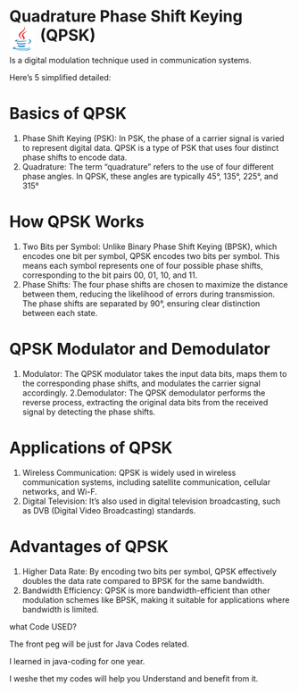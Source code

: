 # Quadrature Phase Shift Keying (QPSK) <img align="left" alt="java" width="45px" src="https://raw.githubusercontent.com/devicons/devicon/master/icons/java/java-original.svg" style="padding-right:10px;" />

Is a digital modulation technique used in communication systems.


Here’s 5 simplified detailed:

# Basics of QPSK
1. Phase Shift Keying (PSK): In PSK, the phase of a carrier signal is varied to represent digital data. QPSK is a type of PSK that uses four distinct phase shifts to encode data.
2. Quadrature: The term “quadrature” refers to the use of four different phase angles. In QPSK, these angles are typically 45°, 135°, 225°, and 315°

# How QPSK Works

1. Two Bits per Symbol: Unlike Binary Phase Shift Keying (BPSK), which encodes one bit per symbol, QPSK encodes two bits per symbol. This means each symbol represents one of four possible phase shifts, corresponding to the bit pairs 00, 01, 10, and 11.
2. Phase Shifts: The four phase shifts are chosen to maximize the distance between them, reducing the likelihood of errors during transmission. The phase shifts are separated by 90°, ensuring clear distinction between each state.

# QPSK Modulator and Demodulator

1. Modulator: The QPSK modulator takes the input data bits, maps them to the corresponding phase shifts, and modulates the carrier signal accordingly.
2.Demodulator: The QPSK demodulator performs the reverse process, extracting the original data bits from the received signal by detecting the phase shifts.

# Applications of QPSK

1. Wireless Communication: QPSK is widely used in wireless communication systems, including satellite communication, cellular networks, and Wi-F.
2. Digital Television: It’s also used in digital television broadcasting, such as DVB (Digital Video Broadcasting) standards.

# Advantages of QPSK

1. Higher Data Rate: By encoding two bits per symbol, QPSK effectively doubles the data rate compared to BPSK for the same bandwidth.
2. Bandwidth Efficiency: QPSK is more bandwidth-efficient than other modulation schemes like BPSK, making it suitable for applications where bandwidth is limited.

what Code USED?

The front peg will be just for Java Codes related.

I learned in java-coding for one year.

I weshe thet my codes will help you Understand and benefit from it.
